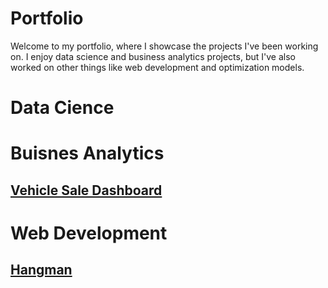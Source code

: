 # Portfolio

Welcome to my portfolio, where I showcase the projects I've been working on. I enjoy data science and business analytics projects, but I've also worked on other things like web development and optimization models.


# Data Cience


# Buisnes Analytics
## [Vehicle Sale Dashboard](https://app.powerbi.com/links/TG2uu5pVwJ?ctid=36b6d413-3b6f-481a-bc9d-6689b511cafa&pbi_source=linkShare&bookmarkGuid=aeb004e3-716c-4258-9d9d-cd151c72f889)


# Web Development
## [Hangman](https://github.com/antoniaarias/Hangman)




